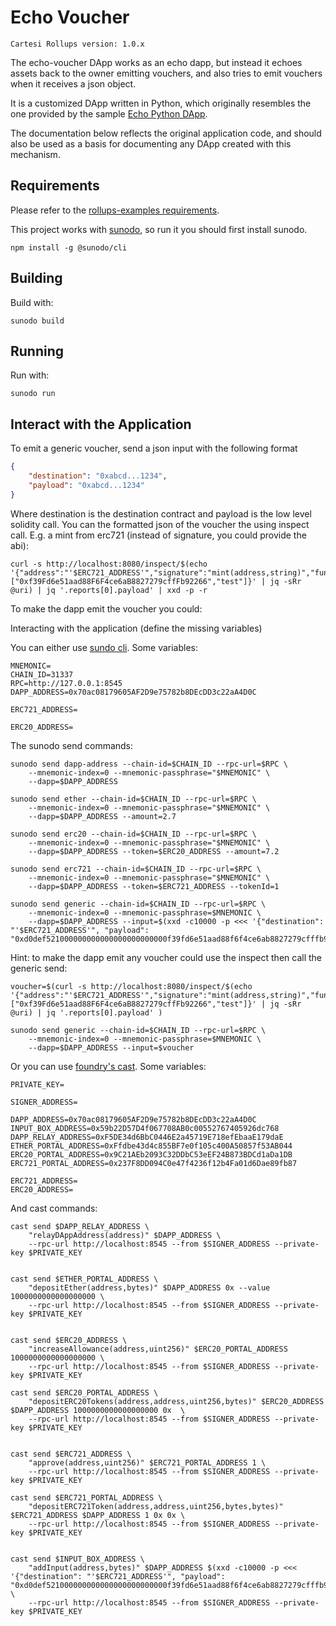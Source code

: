 # Echo Voucher

```
Cartesi Rollups version: 1.0.x
```

The echo-voucher DApp works as an echo dapp, but instead it echoes assets back to the owner emitting vouchers, and also tries to emit vouchers when it receives a json object.

It is a customized DApp written in Python, which originally resembles the one provided by the sample [Echo Python DApp](https://github.com/cartesi/rollups-examples/tree/main/echo-python).

The documentation below reflects the original application code, and should also be used as a basis for documenting any DApp created with this mechanism.

## Requirements

Please refer to the [rollups-examples requirements](https://github.com/cartesi/rollups-examples/tree/main/README.md#requirements).

This project works with [sunodo](https://docs.sunodo.io/), so run it you should first install sunodo.

```shell
npm install -g @sunodo/cli
```

## Building

Build with:

```shell
sunodo build
```

## Running

Run with:

```shell
sunodo run
```

## Interact with the Application

To emit a generic voucher, send a json input with the following format

```json
{
    "destination": "0xabcd...1234",
    "payload": "0xabcd...1234"
}
```

Where destination is the destination contract and payload is the low level solidity call. You can the formatted json of the voucher the using inspect call. E.g. a mint from erc721 (instead of signature, you could provide the abi):

```shell
curl -s http://localhost:8080/inspect/$(echo '{"address":"'$ERC721_ADDRESS'","signature":"mint(address,string)","functionName":"mint","parameters":["0xf39Fd6e51aad88F6F4ce6aB8827279cffFb92266","test"]}' | jq -sRr @uri) | jq '.reports[0].payload' | xxd -p -r
```

To make the dapp emit the voucher you could:

Interacting with the application (define the missing variables)

You can either use [sundo cli](https://docs.sunodo.io/guide/running/sending-inputs). Some variables:

```shell
MNEMONIC=
CHAIN_ID=31337
RPC=http://127.0.0.1:8545
DAPP_ADDRESS=0x70ac08179605AF2D9e75782b8DEcDD3c22aA4D0C

ERC721_ADDRESS=

ERC20_ADDRESS=
```

The sunodo send commands:

```shell
sunodo send dapp-address --chain-id=$CHAIN_ID --rpc-url=$RPC \
    --mnemonic-index=0 --mnemonic-passphrase="$MNEMONIC" \
    --dapp=$DAPP_ADDRESS

sunodo send ether --chain-id=$CHAIN_ID --rpc-url=$RPC \
    --mnemonic-index=0 --mnemonic-passphrase="$MNEMONIC" \
    --dapp=$DAPP_ADDRESS --amount=2.7

sunodo send erc20 --chain-id=$CHAIN_ID --rpc-url=$RPC \
    --mnemonic-index=0 --mnemonic-passphrase="$MNEMONIC" \
    --dapp=$DAPP_ADDRESS --token=$ERC20_ADDRESS --amount=7.2

sunodo send erc721 --chain-id=$CHAIN_ID --rpc-url=$RPC \
    --mnemonic-index=0 --mnemonic-passphrase="$MNEMONIC" \
    --dapp=$DAPP_ADDRESS --token=$ERC721_ADDRESS --tokenId=1

sunodo send generic --chain-id=$CHAIN_ID --rpc-url=$RPC \
    --mnemonic-index=0 --mnemonic-passphrase=$MNEMONIC \
    --dapp=$DAPP_ADDRESS --input=$(xxd -c10000 -p <<< '{"destination": "'$ERC721_ADDRESS'", "payload": "0xd0def521000000000000000000000000f39fd6e51aad88f6f4ce6ab8827279cfffb92266000000000000000000000000000000000000000000000000000000000000004000000000000000000000000000000000000000000000000000000000000000047465737400000000000000000000000000000000000000000000000000000000"}')
```

Hint: to make the dapp emit any voucher could use the inspect then call the generic send:

```shell
voucher=$(curl -s http://localhost:8080/inspect/$(echo '{"address":"'$ERC721_ADDRESS'","signature":"mint(address,string)","functionName":"mint","parameters":["0xf39Fd6e51aad88F6F4ce6aB8827279cffFb92266","test"]}' | jq -sRr @uri) | jq '.reports[0].payload' )

sunodo send generic --chain-id=$CHAIN_ID --rpc-url=$RPC \
    --mnemonic-index=0 --mnemonic-passphrase=$MNEMONIC \
    --dapp=$DAPP_ADDRESS --input=$voucher
```

Or you can use [foundry's cast](https://book.getfoundry.sh/reference/cast/). Some variables:

```shell
PRIVATE_KEY=

SIGNER_ADDRESS=

DAPP_ADDRESS=0x70ac08179605AF2D9e75782b8DEcDD3c22aA4D0C
INPUT_BOX_ADDRESS=0x59b22D57D4f067708AB0c00552767405926dc768
DAPP_RELAY_ADDRESS=0xF5DE34d6BbC0446E2a45719E718efEbaaE179daE
ETHER_PORTAL_ADDRESS=0xFfdbe43d4c855BF7e0f105c400A50857f53AB044
ERC20_PORTAL_ADDRESS=0x9C21AEb2093C32DDbC53eEF24B873BDCd1aDa1DB
ERC721_PORTAL_ADDRESS=0x237F8DD094C0e47f4236f12b4Fa01d6Dae89fb87

ERC721_ADDRESS=
ERC20_ADDRESS=

```

And cast commands:

```shell
cast send $DAPP_RELAY_ADDRESS \
    "relayDAppAddress(address)" $DAPP_ADDRESS \
    --rpc-url http://localhost:8545 --from $SIGNER_ADDRESS --private-key $PRIVATE_KEY


cast send $ETHER_PORTAL_ADDRESS \
    "depositEther(address,bytes)" $DAPP_ADDRESS 0x --value 1000000000000000000 \
    --rpc-url http://localhost:8545 --from $SIGNER_ADDRESS --private-key $PRIVATE_KEY


cast send $ERC20_ADDRESS \
    "increaseAllowance(address,uint256)" $ERC20_PORTAL_ADDRESS 1000000000000000000 \
    --rpc-url http://localhost:8545 --from $SIGNER_ADDRESS --private-key $PRIVATE_KEY

cast send $ERC20_PORTAL_ADDRESS \
    "depositERC20Tokens(address,address,uint256,bytes)" $ERC20_ADDRESS $DAPP_ADDRESS 1000000000000000000 0x  \
    --rpc-url http://localhost:8545 --from $SIGNER_ADDRESS --private-key $PRIVATE_KEY


cast send $ERC721_ADDRESS \
    "approve(address,uint256)" $ERC721_PORTAL_ADDRESS 1 \
    --rpc-url http://localhost:8545 --from $SIGNER_ADDRESS --private-key $PRIVATE_KEY

cast send $ERC721_PORTAL_ADDRESS \
    "depositERC721Token(address,address,uint256,bytes,bytes)" $ERC721_ADDRESS $DAPP_ADDRESS 1 0x 0x \
    --rpc-url http://localhost:8545 --from $SIGNER_ADDRESS --private-key $PRIVATE_KEY


cast send $INPUT_BOX_ADDRESS \
    "addInput(address,bytes)" $DAPP_ADDRESS $(xxd -c10000 -p <<< '{"destination": "'$ERC721_ADDRESS'", "payload": "0xd0def521000000000000000000000000f39fd6e51aad88f6f4ce6ab8827279cfffb92266000000000000000000000000000000000000000000000000000000000000004000000000000000000000000000000000000000000000000000000000000000047465737400000000000000000000000000000000000000000000000000000000"}') \
    --rpc-url http://localhost:8545 --from $SIGNER_ADDRESS --private-key $PRIVATE_KEY

```

